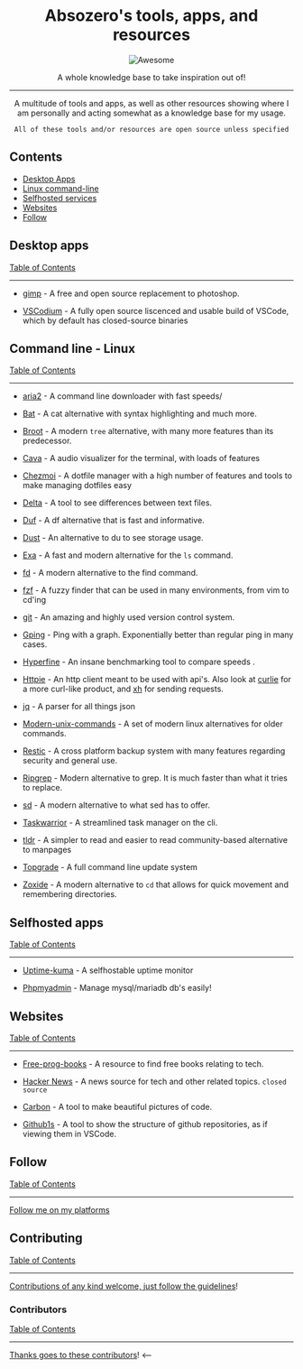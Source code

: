 <div align="center">

<!-- title -->

<!--lint ignore no-dead-urls-->
# Absozero's tools, apps, and resources
![Awesome](https://awesome.re/badge.svg)

[oss]: ./assets/OSS.svg
[free]: ./assets/free.svg
<!-- subtitle -->

A whole knowledge base to take inspiration out of!

---
<!-- image -->

<!-- <a href="" target="_blank" rel="noopener noreferrer">
  <img src="" />
</a> -->

<!-- description -->

A multitude of tools and apps, as well as other resources showing where I am personally and acting somewhat as a knowledge base for my usage.

```
All of these tools and/or resources are open source unless specified
```

</div>

<!-- TOC -->

## Contents

- [Desktop Apps](#desktop-apps)
- [Linux command-line](#command-line---linux)
- [Selfhosted services](#selfhosted-apps)
- [Websites](#websites)
- [Follow](#follow)

<!-- CONTENT -->

## Desktop apps
[Table of Contents](#contents)

---

- [gimp](https://gimp.org) - A free and open source replacement to photoshop.

- [VSCodium](https://vscodium.com/) - A fully open source liscenced and usable build of VSCode, which by default has closed-source binaries

## Command line - Linux
[Table of Contents](#contents)

---

- [aria2](https://github.com/aria2/aria2) - A command line downloader with fast speeds/

- [Bat](https://github.com/sharkdp/bat) - A cat alternative with syntax highlighting and much more.

- [Broot](https://github.com/Canop/broot) - A modern `tree` alternative, with many more features than its predecessor.

- [Cava](https://github.com/karlstav/cava) - A audio visualizer for the terminal, with loads of features

- [Chezmoi](https://chezmoi.io) - A dotfile manager with a high number of features and tools to make managing dotfiles easy

- [Delta](https://github.com/dandavison/delta) - A tool to see differences between text files.

- [Duf](https://github.com/muesli/duf) - A df alternative that is fast and informative.

- [Dust](https://github.com/bootandy/dust) - An alternative to du to see storage usage.

- [Exa](https://github.com/ogham/exa) - A fast and modern alternative for the `ls` command.

- [fd](https://github.com/sharkdp/fd) - A modern alternative to the find command.

- [fzf](https://github.com/junegunn/fzf) - A fuzzy finder that can be used in many environments, from vim to cd'ing

- [git](https://git.kernel.org/pub/scm/git/git.git) - An amazing and highly used version control system.

- [Gping](https://github.com/orf/gping) - Ping with a graph. Exponentially better than regular ping in many cases.

- [Hyperfine](https://github.com/sharkdp/hyperfine) - An insane benchmarking tool to compare speeds .

- [Httpie](https://github.com/httpie/httpie) - An http client meant to be used with api's. Also look at [curlie](https://github.com/rs/curlie) for a more curl-like product, and [xh](https://github.com/ducaale/xh) for sending requests.

- [jq](https://github.com/stedolan/jq) - A parser for all things json

- [Modern-unix-commands](https://github.com/ibraheemdev/modern-unix) - A set of modern linux alternatives for older commands.

- [Restic](https://restic.net) - A cross platform backup system with many features regarding security and general use.

- [Ripgrep](https://github.com/BurntSushi/ripgrep) - Modern alternative to grep. It is much faster than what it tries to replace.

- [sd](https://github.com/chmln/sd) - A modern alternative to what sed has to offer.

- [Taskwarrior](https://github.com/GothenburgBitFactory/taskwarrior) - A streamlined task manager on the cli.

- [tldr](https://github.com/tldr-pages/tldr) - A simpler to read and easier to read community-based alternative to manpages

- [Topgrade](https://github.com/r-darwish/topgrade) - A full command line update system

- [Zoxide](https://github.com/ajeetdsouza/zoxide) - A modern alternative to `cd` that allows for quick movement and remembering directories.

## Selfhosted apps
[Table of Contents](#contents)

---

- [Uptime-kuma](https://github.com/louislam/uptime-kuma) - A selfhostable uptime monitor

- [Phpmyadmin](https://www.phpmyadmin.net/) - Manage mysql/mariadb db's easily!

<!-- END CONTENT -->

## Websites
[Table of Contents](#contents)

---

- [Free-prog-books](https://ebookfoundation.github.io/free-programming-books) - A resource to find free books relating to tech.

- [Hacker News](https://news.ycombinator.com/) - A news source for tech and other related topics. `closed source`

- [Carbon](https://carbon.now.sh/) - A tool to make beautiful pictures of code.

- [Github1s](https://github1s.com) - A tool to show the structure of github repositories, as if viewing them in VSCode.

## Follow
[Table of Contents](#contents)

---

[Follow me on my platforms](https://linktr.ee/Absozero)

## Contributing
[Table of Contents](#contents)

---

[Contributions of any kind welcome, just follow the guidelines](contributing.md)!

### Contributors
[Table of Contents](#contents)

---

[Thanks goes to these contributors](https://github.com/absozero/tools-n-apps/graphs/contributors)! <--
